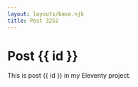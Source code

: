 ```yaml
---
layout: layouts/base.njk
title: Post 3252
---
```


# Post {{ id }}

This is post {{ id }} in my Eleventy project.
